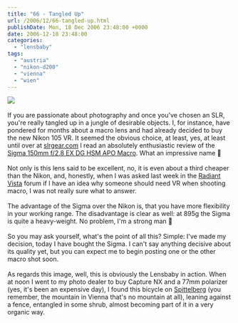 ```yaml
---
title: "66 - Tangled Up"
url: /2006/12/66-tangled-up.html
publishDate: Mon, 18 Dec 2006 23:48:00 +0000
date: 2006-12-18 23:48:00
categories: 
  - "lensbaby"
tags: 
  - "austria"
  - "nikon-d200"
  - "vienna"
  - "wien"
---
```

<a href="https://d25zfm9zpd7gm5.cloudfront.net/1200x1200/2006/20061218_120504_ps.jpg"><img src="https://d25zfm9zpd7gm5.cloudfront.net/0600x0600/2006/20061218_120504_ps.jpg"/></a><br/><br/>If you are passionate about photography and once you've chosen an SLR, you're really tangled up in a jungle of desirable objects. I, for instance, have pondered for months about a macro lens and had already decided to buy the new Nikon 105 VR. It seemed the obvious choice, at least, yes, at least until over at <a href="http://www.slrgear.com/" target="_blank">slrgear.com</a> I read an absolutely enthusiastic review of the <a href="http://www.slrgear.com/reviews/showproduct.php/product/180/cat/30" target="_blank">Sigma 150mm f/2.8 EX DG HSM APO Macro</a>. What an impressive name 🙂<br/><br/>Not only is this lens said to be excellent, no, it is even about a third cheaper than the Nikon, and, honestly, when I was asked last week in the <a href="http://www.radiantvista.com/">Radiant Vista</a> forum if I have an idea why someone should need VR when shooting macro, I was not really sure what to answer.<br/><br/>The advantage of the Sigma over the Nikon is, that you have more flexibility in your working range. The disadvantage is clear as well: at 895g the Sigma is quite a heavy-weight. No problem, I'm a strong man 🙂<br/><br/>So you may ask yourself, what's the point of all this? Simple: I've made my decision, today I have bought the Sigma. I can't say anything decisive about its quality yet, but you can expect me to begin posting one or the other macro shot soon.<br/><br/>As regards this image, well, this is obviously the Lensbaby in action. When at noon I went to my photo dealer to buy Capture NX and a 77mm polarizer (yes, it's been an expensive day), I found this bicycle on <a href="http://maps.google.com/?ie=UTF8&om=1&amp;z=16&ll=48.203583,16.355252&amp;spn=0.013186,0.016136" target="_blank">Spittelberg</a> (you remember, the mountain in Vienna that's no mountain at all), leaning against a fence, entangled in some shrub, almost becoming part of it in a very organic way.
